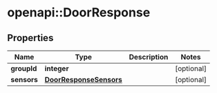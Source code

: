 # openapi::DoorResponse

## Properties
Name | Type | Description | Notes
------------ | ------------- | ------------- | -------------
**groupId** | **integer** |  | [optional] 
**sensors** | [**DoorResponseSensors**](DoorResponse_sensors.md) |  | [optional] 


